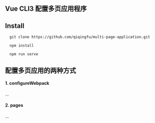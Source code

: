## Vue CLI3 配置多页应用程序 

## Install 
```
  git clone https://github.com/qiqingfu/multi-page-application.git

  npm install 

  npm run serve 
``` 

## 配置多页应用的两种方式 

#### 1. configureWebpack 

...

#### 2. pages 

...

